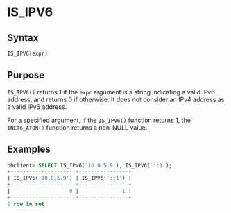 # IS_IPV6

## Syntax

```sql
IS_IPV6(expr)
```

## Purpose

`IS_IPV6()` returns 1 if the `expr` argument is a string indicating a valid IPv6 address, and returns 0 if otherwise. It does not consider an IPv4 address as a valid IPv6 address.

For a specified argument, if the `IS_IPV6()` function returns 1, the `INET6_ATON()` function returns a non-NULL value.

## Examples

```sql
obclient> SELECT IS_IPV6('10.0.5.9'), IS_IPV6('::1');
+---------------------+----------------+
| IS_IPV6('10.0.5.9') | IS_IPV6('::1') |
+---------------------+----------------+
|                   0 |              1 |
+---------------------+----------------+
1 row in set
```
